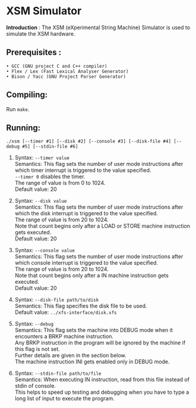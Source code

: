 XSM Simulator
=============

**Introduction** : The XSM (eXperimental String Machine) Simulator is used to simulate the XSM hardware.

Prerequisites :
-------------
	• GCC (GNU project C and C++ compiler)
	• Flex / Lex (Fast Lexical Analyser Generator)
	• Bison / Yacc (GNU Project Parser Generator)

Compiling:
----------
Run `make`.

Running:
--------
 `./xsm [--timer #1] [--disk #2] [--console #3] [--disk-file #4] [--debug #5] [--stdin-file #6]`

1. Syntax: `--timer value`  
    Semantics: This flag sets the number of user mode instructions after which 
    timer interrupt is triggered to the value specified.  
    `--timer 0` disables the timer.  
    The range of value is from 0 to 1024.   
    Default value: 20  

2. Syntax: `--disk value`  
    Semantics: This flag sets the number of user mode instructions after which 
    the disk interrupt is triggered to the value specified.  
    The range of value is from 20 to 1024.  
    Note that count begins only after a LOAD or STORE machine instruction gets executed.  
    Default value: 20

3. Syntax: `--console value`  
    Semantics: This flag sets the number of user mode instructions after which console 
    interrupt is triggered to the value specified.  
    The range of value is from 20 to 1024.  
    Note that count begins only after a IN machine instruction gets executed.  
    Default value: 20

4. Syntax: `--disk-file path/to/disk`  
    Semantics: This flag specifies the disk file to be used.  
    Default value: `../xfs-interface/disk.xfs`

5. Syntax: `--debug`  
    Semantics: This flag sets the machine into DEBUG mode when it encounters a BRKP machine instruction.  
    Any BRKP instruction in the program will be ignored by the machine if this flag is not set.  
    Further details are given in the section below.  
    The machine instruction INI gets enabled only in DEBUG mode. 

6. Syntax: `--stdin-file path/to/file`  
    Semantics: When executing IN instruction, read from this file instead of stdin of console.  
    This helps to speed up testing and debugging when you have to type a long list of input to execute the program.  
